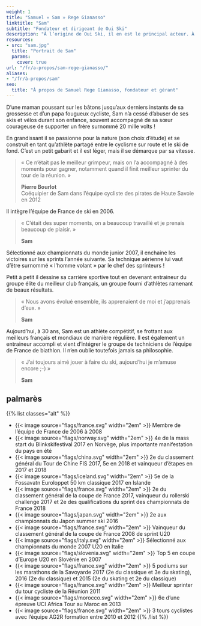 ```yaml
---
weight: 1
title: "Samuel « Sam » Rege Gianasso"
linktitle: "Sam"
subtitle: "Fondateur et dirigeant de Oui Ski"
description: "À l’origine de Oui Ski, il en est le principal acteur. À la fois moniteur, entraineur et technicien, il intervient sur toutes les prestations de services Oui Ski."
resources:
- src: "sam.jpg"
  title: "Portrait de Sam"
  params:
    cover: true
url: "/fr/a-propos/sam-rege-gianasso/"
aliases:
- "/fr/à-propos/sam"
seo:
  title: "À propos de Samuel Rege Gianasso, fondateur et gérant"
---
```

D’une maman poussant sur les bâtons jusqu’aux derniers instants de sa grossesse et d’un papa fougueux cycliste, Sam n’a cessé d’abuser de ses skis et vélos durant son enfance, souvent accompagné de sa sœur courageuse de supporter un frère surnommé 20 mille volts !

En grandissant il se passionne pour la nature (son choix d’étude) et se construit en tant qu’athlète partagé entre le cyclisme sur route et le ski de fond. C’est un petit gabarit et il est léger, mais il se démarque par sa vitesse.

> « Ce n’était pas le meilleur grimpeur, mais on l’a accompagné à des moments pour gagner, notamment quand il finit meilleur sprinter du tour de la réunion. »
>
> **Pierre Bourlot**\
> Coéquipier de Sam dans l’équipe cycliste des pirates de Haute Savoie en 2012

Il intègre l’équipe de France de ski en 2006.

> « C’était des super moments, on a beaucoup travaillé et je prenais beaucoup de plaisir. »
>
> **Sam**

Sélectionné aux championnats du monde junior 2007, il enchaine les victoires sur les sprints l’année suivante. Sa technique aérienne lui vaut d’être surnommé « l’homme volant » par le chef des sprinteurs !

Petit à petit il dessine sa carrière sportive tout en devenant entraineur du groupe élite du meilleur club français, un groupe fourni d’athlètes ramenant de beaux résultats.

> « Nous avons évolué ensemble, ils apprenaient de moi et j’apprenais d’eux. »
>
> **Sam**

Aujourd’hui, à 30 ans, Sam est un athlète compétitif, se frottant aux meilleurs français et mondiaux de manière régulière. Il est également un entraineur accompli et vient d’intégrer le groupe de techniciens de l’équipe de France de biathlon. Il n’en oublie toutefois jamais sa philosophie.

> « J’ai toujours aimé jouer à faire du ski, aujourd’hui je m’amuse encore ;-) »
>
> **Sam**

## palmarès

{{% list classes="alt" %}}
- {{< image source="flags/france.svg" width="2em" >}} Membre de l’équipe de France de 2006 à 2008
- {{< image source="flags/norway.svg" width="2em" >}} 4e de la mass start du Blinkskifestival 2017 en Norvège, plus importante manifestation du pays en été
- {{< image source="flags/china.svg" width="2em" >}} 2e du classement général du Tour de Chine FIS 2017, 5e en 2018 et vainqueur d’étapes en 2017 et 2018
- {{< image source="flags/iceland.svg" width="2em" >}} 5e de la Fossavatn Euroloppet 50 km classique 2017 en Islande
- {{< image source="flags/france.svg" width="2em" >}} 2e du classement général de la coupe de France 2017, vainqueur du rollerski challenge 2017 et 2e des qualifications du sprint des championnats de France 2018
- {{< image source="flags/japan.svg" width="2em" >}} 2e aux championnats du Japon summer ski 2016
- {{< image source="flags/france.svg" width="2em" >}} Vainqueur du classement général de la coupe de France 2008 de sprint U20
- {{< image source="flags/italy.svg" width="2em" >}} Sélectionné aux championnats du monde 2007 U20 en Italie
- {{< image source="flags/slovenia.svg" width="2em" >}} Top 5 en coupe d’Europe U20 en Slovénie en 2007
- {{< image source="flags/france.svg" width="2em" >}} 5 podiums sur les marathons de la Savoyarde 2017 (2e du classique et 3e du skating), 2016 (2e du classique) et 2015 (2e du skating et 2e du classique)
- {{< image source="flags/france.svg" width="2em" >}} Meilleur sprinter du tour cycliste de la Réunion 2011
- {{< image source="flags/morocco.svg" width="2em" >}} 6e d’une épreuve UCI Africa Tour au Maroc en 2013
- {{< image source="flags/france.svg" width="2em" >}} 3 tours cyclistes avec l’équipe AG2R formation entre 2010 et 2012
{{% /list %}}
